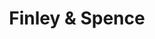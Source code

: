 ---
title: Finley & Spence
layout: about
permalink: /finley.html
# include CollectionBuilder info at bottom
# credits: true
# Edit the markdown on in this file to describe your collection
# Look in _includes/feature for options to easily add features to the page
---